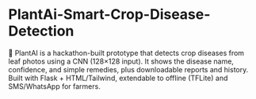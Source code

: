 # PlantAi-Smart-Crop-Disease-Detection
🌱 PlantAI is a hackathon-built prototype that detects crop diseases from leaf photos using a CNN (128×128 input). It shows the disease name, confidence, and simple remedies, plus downloadable reports and history. Built with Flask + HTML/Tailwind, extendable to offline (TFLite) and SMS/WhatsApp for farmers.
